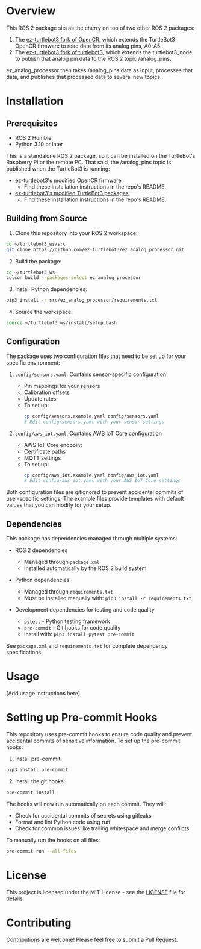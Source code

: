 # Overview

This ROS 2 package sits as the cherry on top of two other ROS 2 packages:
1. The [ez-turtlebot3 fork of OpenCR](https://github.com/ez-turtlebot3/OpenCR), which extends the TurtleBot3 OpenCR firmware to read data from its analog pins, A0-A5.
2. The [ez-turtlebot3 fork of turtlebot3](https://github.com/ez-turtlebot3/turtlebot3), which extends the turtlebot3_node to publish that analog pin data to the ROS 2 topic /analog_pins.

ez_analog_processor then takes /analog_pins data as input, processes that data, and publishes that processed data to several new topics.

# Installation

## Prerequisites

- ROS 2 Humble
- Python 3.10 or later

This is a standalone ROS 2 package, so it can be installed on the TurtleBot's Raspberry Pi or the remote PC. That said, the /analog_pins topic is published when the TurtleBot3 is running:
- [ez-turtlebot3's modified OpenCR firmware](https://github.com/ez-turtlebot3/OpenCR)
    - Find these installation instructions in the repo's README.
- [ez-turtlebot3's modified TurtleBot3 packages](https://github.com/ez-turtlebot3/turtlebot3)
    - Find these installation instructions in the repo's README.

## Building from Source

1. Clone this repository into your ROS 2 workspace:
```bash
cd ~/turtlebot3_ws/src
git clone https://github.com/ez-turtlebot3/ez_analog_processor.git
```

2. Build the package:
```bash
cd ~/turtlebot3_ws
colcon build --packages-select ez_analog_processor
```

3. Install Python dependencies:
```bash
pip3 install -r src/ez_analog_processor/requirements.txt
```

4. Source the workspace:
```bash
source ~/turtlebot3_ws/install/setup.bash
```

## Configuration

The package uses two configuration files that need to be set up for your specific environment:

1. `config/sensors.yaml`: Contains sensor-specific configuration
   - Pin mappings for your sensors
   - Calibration offsets
   - Update rates
   - To set up:
     ```bash
     cp config/sensors.example.yaml config/sensors.yaml
     # Edit config/sensors.yaml with your sensor settings
     ```

2. `config/aws_iot.yaml`: Contains AWS IoT Core configuration
   - AWS IoT Core endpoint
   - Certificate paths
   - MQTT settings
   - To set up:
     ```bash
     cp config/aws_iot.example.yaml config/aws_iot.yaml
     # Edit config/aws_iot.yaml with your AWS IoT Core settings
     ```

Both configuration files are gitignored to prevent accidental commits of user-specific settings. The example files provide templates with default values that you can modify for your setup.

## Dependencies

This package has dependencies managed through multiple systems:

* ROS 2 dependencies
  * Managed through `package.xml`
  * Installed automatically by the ROS 2 build system

* Python dependencies
  * Managed through `requirements.txt`
  * Must be installed manually with: `pip3 install -r requirements.txt`

* Development dependencies for testing and code quality
  - `pytest` - Python testing framework
  - `pre-commit` - Git hooks for code quality
  - Install with: `pip3 install pytest pre-commit`

See `package.xml` and `requirements.txt` for complete dependency specifications.

# Usage

[Add usage instructions here]

# Setting up Pre-commit Hooks

This repository uses pre-commit hooks to ensure code quality and prevent accidental commits of sensitive information. To set up the pre-commit hooks:

1. Install pre-commit:
```bash
pip3 install pre-commit
```

2. Install the git hooks:
```bash
pre-commit install
```

The hooks will now run automatically on each commit. They will:
- Check for accidental commits of secrets using gitleaks
- Format and lint Python code using ruff
- Check for common issues like trailing whitespace and merge conflicts

To manually run the hooks on all files:
```bash
pre-commit run --all-files
```
# License

This project is licensed under the MIT License - see the [LICENSE](LICENSE) file for details.

# Contributing

Contributions are welcome! Please feel free to submit a Pull Request.

